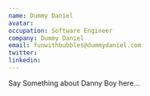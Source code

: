 ```yaml
---
name: Dummy Daniel
avatar:
occupation: Software Engineer
company: Dummy Daniel
email: funwithbubbles@dummydaniel.com
twitter: 
linkedin: 
---
```


Say Something about Danny Boy here...
